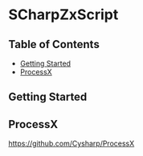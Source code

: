 SCharpZxScript
===

<!-- START doctoc generated TOC please keep comment here to allow auto update -->
<!-- DON'T EDIT THIS SECTION, INSTEAD RE-RUN doctoc TO UPDATE -->
## Table of Contents

- [Getting Started](#getting-started)
- [ProcessX](#processx)

<!-- END doctoc generated TOC please keep comment here to allow auto update -->

Getting Started
---

ProcessX
---
https://github.com/Cysharp/ProcessX
